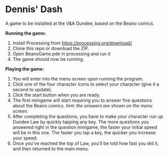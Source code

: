 # Dennis' Dash
A game to be installed at the V&amp;A Dundee, based on the Beano comics.

**Running the game:**
1. Install Processing from https://processing.org/download/
2. Clone this repo or download the ZIP.
3. Open BeanoGame.pde in processing and run it
4. The game should now be running.

**Playing the game:**
1. You will enter into the menu screen upon running the program.
2. Click one of the four character icons to select your character (give it a second to update).
3. Click the start button when you are ready.
4. The first minigame will start requiring you to answer five questions about the Beano comics. *hint: the answers are shown on the menu screen.*
5. After completing the questions, you have to make your character run up Dundee Law by quickly tapping any key. The more questions you answered right in the question minigame, the faster your initial speed will be in this one. The faster you tap a key, the quicker you increase your speed.
6. Once you've reached the top of Law, you'll be told how fast you did it, and then returned to the main menu.
